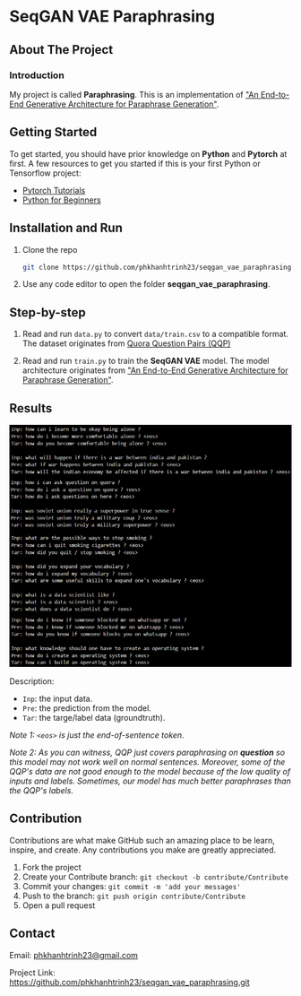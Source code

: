 # SeqGAN VAE Paraphrasing


## About The Project


### Introduction

My project is called **Paraphrasing**. This is an implementation of ["An End-to-End Generative Architecture for Paraphrase Generation"](https://aclanthology.org/D19-1309/).


## Getting Started

To get started, you should have prior knowledge on **Python** and **Pytorch** at first. A few resources to get you started if this is your first Python or Tensorflow project:

- [Pytorch Tutorials](https://pytorch.org/tutorials/)
- [Python for Beginners](https://www.python.org/about/gettingstarted/)


## Installation and Run

1. Clone the repo

   ```sh
   git clone https://github.com/phkhanhtrinh23/seqgan_vae_paraphrasing.git
   ```
  
2. Use any code editor to open the folder **seqgan_vae_paraphrasing**.


## Step-by-step

1. Read and run `data.py` to convert `data/train.csv` to a compatible format. The dataset originates from [Quora Question Pairs (QQP)](https://www.kaggle.com/competitions/quora-question-pairs/data)

2. Read and run `train.py` to train the **SeqGAN VAE** model. The model architecture originates from ["An End-to-End Generative Architecture for Paraphrase Generation"](https://aclanthology.org/D19-1309/).


## Results
<img src="./output.png"/>

Description:
- `Inp`: the input data.
- `Pre`: the prediction from the model.
- `Tar`: the targe/label data (groundtruth).

*Note 1: `<eos>` is just the end-of-sentence token.*

*Note 2: As you can witness, QQP just covers paraphrasing on **question** so this model may not work well on normal sentences. Moreover, some of the QQP's data are not good enough to the model because of the low quality of inputs and labels. Sometimes, our model has much better paraphrases than the QQP's labels.*


## Contribution

Contributions are what make GitHub such an amazing place to be learn, inspire, and create. Any contributions you make are greatly appreciated.

1. Fork the project
2. Create your Contribute branch: `git checkout -b contribute/Contribute`
3. Commit your changes: `git commit -m 'add your messages'`
4. Push to the branch: `git push origin contribute/Contribute`
5. Open a pull request


## Contact

Email: phkhanhtrinh23@gmail.com

Project Link: https://github.com/phkhanhtrinh23/seqgan_vae_paraphrasing.git